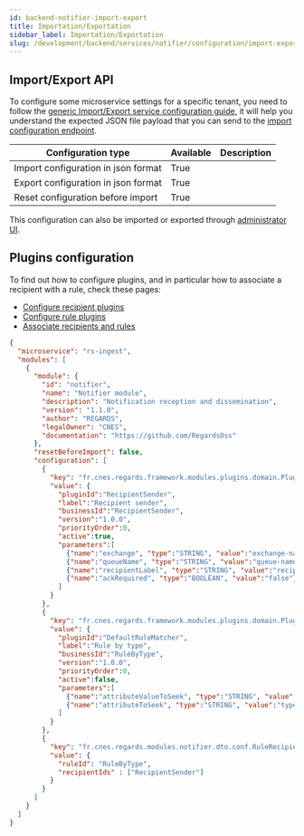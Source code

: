 ```yaml
---
id: backend-notifier-import-export
title: Importation/Exportation
sidebar_label: Importation/Exportation
slug: /development/backend/services/notifier/configuration/import-export
---
```


## Import/Export API

To configure some microservice settings for a specific tenant, you need to follow the [generic Import/Export service
configuration guide](../../common/import-export-configuration.md), it will help you understand the expected JSON
file payload that you can send to the
[import configuration endpoint](../api-guides/rest/rs-notifier-api-swagger.mdx#tag/module-manager-controller/operation/importConfiguration).

| Configuration type | Available | Description |
| ------------------ | --------- | ----------- |
| Import configuration in json format | True | |
| Export configuration in json format | True | |
| Reset configuration before import | True | |

This configuration can also be imported or exported
through [administrator UI](../../../../user-documentation/2-project-configuration/microservices.md).

## Plugins configuration

To find out how to configure plugins, and in particular how to associate a recipient with a rule, check these pages:
- [Configure recipient plugins](../plugins/recipient-sender-plugins.md)
- [Configure rule plugins](../plugins/rule-matcher-plugins.md)
- [Associate recipients and rules](../plugins/notifier-intro-plugins.md)


```json title='rs-notifier configuration file example'
{
  "microservice": "rs-ingest",
  "modules": [
    {
      "module": {
        "id": "notifier",
        "name": "Notifier module",
        "description": "Notification reception and dissemination",
        "version": "1.1.0",
        "author": "REGARDS",
        "legalOwner": "CNES",
        "documentation": "https://github.com/RegardsOss"
      },
      "resetBeforeImport": false,
      "configuration": [
        {
          "key": "fr.cnes.regards.framework.modules.plugins.domain.PluginConfiguration",
          "value": {
            "pluginId":"RecipientSender",
            "label":"Recipient sender",
            "businessId":"RecipientSender",
            "version":"1.0.0",
            "priorityOrder":0,
            "active":true,
            "parameters":[
              {"name":"exchange", "type":"STRING", "value":"exchange-name"},
              {"name":"queueName", "type":"STRING", "value":"queue-name"},
              {"name":"recipientLabel", "type":"STRING", "value":"recipient-label"},
              {"name":"ackRequired", "type":"BOOLEAN", "value":"false"}
            ]
          }
        },
        {
          "key": "fr.cnes.regards.framework.modules.plugins.domain.PluginConfiguration",
          "value": {
            "pluginId":"DefaultRuleMatcher",
            "label":"Rule by type",
            "businessId":"RuleByType",
            "version":"1.0.0",
            "priorityOrder":0,
            "active":false,
            "parameters":[
              {"name":"attributeValueToSeek", "type":"STRING", "value":"L0A_LR_Packet"},
              {"name":"attributeToSeek", "type":"STRING", "value":"type"}
            ]
          }
        },
        {
          "key": "fr.cnes.regards.modules.notifier.dto.conf.RuleRecipientsAssociation",
          "value": {
            "ruleId": "RuleByType",
            "recipientIds" : ["RecipientSender"]
          }
        }
      ]
    }
  ]
}
```